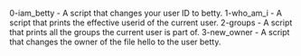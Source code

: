 0-iam_betty - A script that changes your user ID to betty. 
1-who_am_i - A script that prints the effective userid of the current user.
2-groups - A script that prints all the groups the current user is part of.
3-new_owner - A script that changes the owner of the file hello to the user betty.

